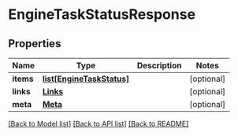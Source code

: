 # EngineTaskStatusResponse

## Properties
Name | Type | Description | Notes
------------ | ------------- | ------------- | -------------
**items** | [**list[EngineTaskStatus]**](EngineTaskStatus.md) |  | [optional] 
**links** | [**Links**](Links.md) |  | [optional] 
**meta** | [**Meta**](Meta.md) |  | [optional] 

[[Back to Model list]](../README.md#documentation-for-models) [[Back to API list]](../README.md#documentation-for-api-endpoints) [[Back to README]](../README.md)

